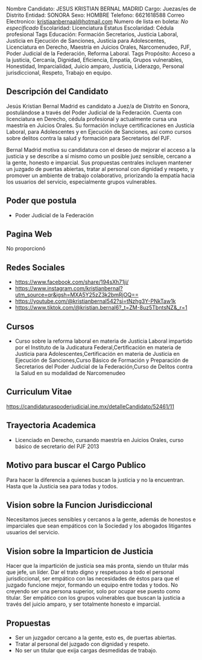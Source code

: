Nombre Candidato: JESUS KRISTIAN BERNAL MADRID
Cargo: Juezas/es de Distrito
Entidad: SONORA
Sexo: HOMBRE
Telefono: 6621618588
Correo Electronico: kristiaanbernaal@hotmail.com
Numero de lista en boleta: *No especificado*
Escolaridad: Licenciatura
Estatus Escolaridad: Cédula profesional
Tags Educación: Formación Secretarios, Justicia Laboral, Justicia en Ejecución de Sanciones, Justicia para Adolescentes, Licenciatura en Derecho, Maestría en Juicios Orales, Narcomenudeo, PJF, Poder Judicial de la Federación, Reforma Laboral.
Tags Propósito: Acceso a la justicia, Cercanía, Dignidad, Eficiencia, Empatía, Grupos vulnerables, Honestidad, Imparcialidad, Juicio amparo, Justicia, Liderazgo, Personal jurisdiccional, Respeto, Trabajo en equipo.


## Descripción del Candidato 

Jesús Kristian Bernal Madrid es candidato a Juez/a de Distrito en Sonora, postulándose a través del Poder Judicial de la Federación. Cuenta con licenciatura en Derecho, cédula profesional y actualmente cursa una maestría en Juicios Orales. Su formación incluye certificaciones en Justicia Laboral, para Adolescentes y en Ejecución de Sanciones, así como cursos sobre delitos contra la salud y formación para Secretarios del PJF.

Bernal Madrid motiva su candidatura con el deseo de mejorar el acceso a la justicia y se describe a sí mismo como un posible juez sensible, cercano a la gente, honesto e imparcial. Sus propuestas centrales incluyen mantener un juzgado de puertas abiertas, tratar al personal con dignidad y respeto, y promover un ambiente de trabajo colaborativo, priorizando la empatía hacia los usuarios del servicio, especialmente grupos vulnerables.


## Poder que postula

- Poder Judicial de la Federación


## Pagina Web

No proporcionó


## Redes Sociales

- https://www.facebook.com/share/194sXh71ji/
- https://www.instagram.com/kristianbernal?utm_source=qr&igsh=MXA5Y25zZ3k2bmRjOQ==
- https://youtube.com/@kristianbernal542?si=tNzhg3Y-PNkTaw1k
- https://www.tiktok.com/@kristian.bernal6?_t=ZM-8uz5TbntsNZ&_r=1


## Cursos

- Curso sobre la reforma laboral en materia de Justicia Laboral impartido por el Instituto de la Judicatura Federal,Certificación en materia de Justicia para Adolescentes,Certificación en materia de Justicia en Ejecución de Sanciones,Curso Básico de Formación y Preparación de Secretarios del Poder Judicial de la Federación,Curso de Delitos contra la Salud en su modalidad de Narcomenudeo


## Curriculum Vitae

https://candidaturaspoderjudicial.ine.mx/detalleCandidato/52461/11


## Trayectoria Academica

- Licenciado en Derecho, cursando maestría en Juicios Orales, curso básico de secretario del PJF 2013


## Motivo para buscar el Cargo Publico

Para hacer la diferencia a quienes buscan la justicia y no la encuentran. Hasta que la Justicia sea para todas y todos.


## Vision sobre la Funcion Jurisdiccional

Necesitamos jueces sensibles y cercanos a la gente, además de honestos e imparciales que sean empáticos con la Sociedad y los abogados litigantes usuarios del servicio.


## Vision sobre la Imparticion de Justicia

Hacer que la impartición de justicia sea más pronta, siendo un titular más que jefe, un líder. Dar el trato digno y respetuoso a todo el personal jurisdiccional, ser empático con las necesidades de éstos para que el juzgado funcione mejor, formando un equipo entre todas y todos. No creyendo ser una persona superior, solo por ocupar ese puesto como titular. Ser empático con los grupos vulnerables que buscan la justicia a través del juicio amparo, y ser totalmente honesto e imparcial.


## Propuestas

- Ser un juzgador cercano a la gente, esto es, de puertas abiertas.
- Tratar al personal del juzgado con dignidad y respeto.
- No ser un titular que exija cargas desmedidas de trabajo.

